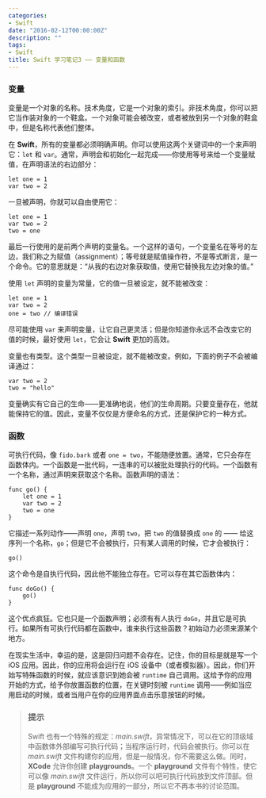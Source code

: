 ```yaml
---
categories:
- Swift
date: "2016-02-12T00:00:00Z"
description: ""
tags:
- Swift
title: Swift 学习笔记3 —— 变量和函数
---
```


### 变量

变量是一个对象的名称。技术角度，它是一个对象的索引。非技术角度，你可以把它当作装对象的一个鞋盒。一个对象可能会被改变，或者被放到另一个对象的鞋盒中，但是名称代表他们整体。

在 **Swift**，所有的变量都必须明确声明。你可以使用这两个关键词中的一个来声明它：`let` 和 `var`。通常，声明会和初始化一起完成——你使用等号来给一个变量赋值，在声明语法的右边部分：

	let one = 1
	var two = 2
	
一旦被声明，你就可以自由使用它：

	let one = 1
	var two = 2
	two = one
	
最后一行使用的是前两个声明的变量名。一个这样的语句，一个变量名在等号的左边，我们称之为赋值（assignment）；等号就是赋值操作符，不是等式断言，是一个命令。它的意思就是：“从我的右边对象获取值，使用它替换我左边对象的值。”


使用 `let` 声明的变量为常量，它的值一旦被设定，就不能被改变：

	let one = 1
	var two = 2
	one = two // 编译错误
	
尽可能使用 `var` 来声明变量，让它自己更灵活；但是你知道你永远不会改变它的值的时候，最好使用 `let`，它会让 **Swift** 更加的高效。

变量也有类型。这个类型一旦被设定，就不能被改变。例如，下面的例子不会被编译通过：

	var two = 2
	two = "hello"
	
变量确实有它自己的生命——更准确地说，他们的生命周期。只要变量存在，他就能保持它的值。因此，变量不仅仅是方便命名的方式，还是保护它的一种方式。

### 函数

可执行代码，像 `fido.bark` 或者 `one = two`，不能随便放置。通常，它只会存在函数体内。一个函数是一批代码，一连串的可以被批处理执行的代码。一个函数有一个名称，通过声明来获取这个名称。函数声明的语法：

	func go() {
		let one = 1
		var two = 2
		two = one
	}
	
它描述一系列动作——声明 `one`，声明 `two`，把 `two` 的值替换成 `one` 的 —— 给这序列一个名称，`go`；但是它不会被执行，只有某人调用的时候，它才会被执行：

	go()
	
这个命令是自执行代码，因此他不能独立存在。它可以存在其它函数体内：

	func doGo() {
		go()
	}
	
这个优点疯狂。它也只是一个函数声明；必须有有人执行 `doGo`，并且它是可执行。如果所有可执行代码都在函数中，谁来执行这些函数？初始动力必须来源某个地方。

在现实生活中，幸运的是，这是回归问题不会存在。记住，你的目标是就是写一个 iOS 应用。因此，你的应用将会运行在 iOS 设备中（或者模拟器）。因此，你们开始写特殊函数的时候，就应该意识到她会被 `runtime` 自己调用。这给予你的应用开始的方式，给予你放置函数的位置，在关键时刻被 `runtime` 调用——例如当应用启动的时候，或者当用户在你的应用界面点击乐意按钮的时候。
	
> ### 提示
> Swift 也有一个特殊的规定：*main.swift*，异常情况下，可以在它的顶级域中函数体外部编写可执行代码；当程序运行时，代码会被执行。你可以在 *main.swift* 文件构建你的应用，但是一般情况，你不需要这么做。同时，**XCode** 允许你创建 **playgrounds**。一个 **playground** 文件有个特性，使它可以像 *main.swift* 文件运行，所以你可以吧可执行代码放到文件顶部。但是 **playground** 不能成为应用的一部分，所以它不再本书的讨论范围。

